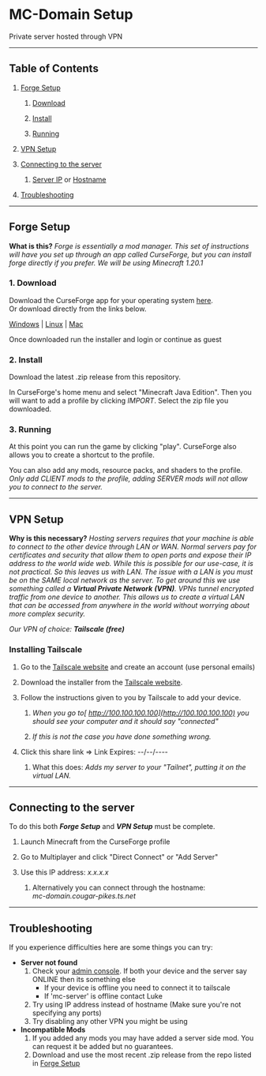 # MC-Domain Setup

Private server hosted through VPN

---

## Table of Contents

1. [Forge Setup](#forge-setup)

   1. [Download](#1-download)

   2. [Install](#2-install)

   3. [Running](#3-running)

2. [VPN Setup](#vpn-setup)

3. [Connecting to the server](#connecting-to-the-server)

   1. [Server IP](#ip_address) or [Hostname](#hostname_address)

4. [Troubleshooting](#troubleshooting)

---

## Forge Setup
**What is this?** *Forge is essentially a mod manager. This set of instructions will have you set up through an app called CurseForge, but you can install forge directly if you prefer. We will be using Minecraft 1.20.1*

### 1. Download

Download the CurseForge app for your operating system [here](https://www.curseforge.com/download/app).\
Or download directly from the links below.

[Windows](https://download.overwolf.com/install/Download?ExtensionId=cfiahnpaolfnlgaihhmobmnjdafknjnjdpdabpcm&utm_term=eyJkb21haW4iOiJjZi13ZWIifQ%3D%3D) | [Linux](https://curseforge.overwolf.com/downloads/curseforge-latest-linux.deb) | [Mac](https://curseforge.overwolf.com/downloads/curseforge-latest.dmg)

Once downloaded run the installer and login or continue as guest

### 2. Install

Download the latest .zip release from this repository.

In CurseForge's home menu and select "Minecraft Java Edition". Then you will want to add a profile by clicking *IMPORT*. Select the zip file you downloaded.

### 3. Running

At this point you can run the game by clicking "play". CurseForge also allows you to create a shortcut to the profile.

You can also add any mods, resource packs, and shaders to the profile. *Only add CLIENT mods to the profile, adding SERVER mods will not allow you to connect to the server.*

---

## VPN Setup
**Why is this necessary?** *Hosting servers requires that your machine is able to connect to the other device through LAN or WAN. Normal servers pay for certificates and security that allow them to open ports and expose their IP address to the world wide web. While this is possible for our use-case, it is not practical. So this leaves us with LAN. The issue with a LAN is you must be on the SAME local network as the server. To get around this we use something called a **Virtual Private Network** **(VPN)**. VPNs tunnel encrypted traffic from one device to another. This allows us to create a virtual LAN that can be accessed from anywhere in the world without worrying about more complex security.*

*Our VPN of choice: **Tailscale (free)***

### Installing Tailscale

1. Go to the [Tailscale website](https://tailscale.com) and create an account (use personal emails)

2. Download the installer from the [Tailscale website](https://tailscale.com/download).

3. Follow the instructions given to you by Tailscale to add your device.

   1. *When you go to[ http://100.100.100.100](http://100.100.100.100) you should see your computer and it should say "connected"*

   2. *If this is not the case you have done something wrong.*

4. Click this share link =&gt; Link Expires: --/--/----

   1. What this does: *Adds my server to your "Tailnet", putting it on the virtual LAN.*

---

## Connecting to the server

To do this both ***Forge Setup*** and ***VPN Setup*** must be complete.

1. Launch Minecraft from the CurseForge profile

2. Go to Multiplayer and click "Direct Connect" or "Add Server"

3. Use this IP address: <x id="ip_address">*x.x.x.x*</x>

   1. Alternatively you can connect through the hostname: <br><x id="hostname_address">*mc-domain.cougar-pikes.ts.net*</x>

---

## Troubleshooting

If you experience difficulties here are some things you can try:

- **Server not found**
    1. Check your [admin console](https://tailscale.com/admin). If both your device and the server say ONLINE then its something else
        - If your device is offline you need to connect it to tailscale
        - If 'mc-server' is offline contact Luke
    2. Try using IP address instead of hostname (Make sure you're not specifying any ports)
    3. Try disabling any other VPN you might be using
- **Incompatible Mods**
    1. If you added any mods you may have added a server side mod. You can request it be added but no guarantees.
    2. Download and use the most recent .zip release from the repo listed in [Forge Setup](#forge-setup)
